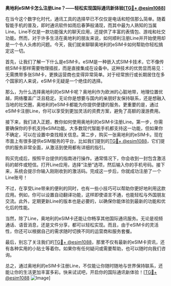 **奥地利eSIM卡怎么注册Line？——轻松实现国际通讯新体验[[TG💪+ @esim1088](https://t.me/s/esim1088)]**

在当今这个数字化时代，通讯工具的选择早已不仅仅是电话和短信那么简单。随着智能手机的普及，即时通讯软件如雨后春笋般涌现，而其中最为人熟知的当属Line。Line不仅是一款功能强大的聊天应用，还提供了丰富的表情包、游戏和社交功能。然而，对于许多生活在奥地利的朋友来说，如何顺利注册Line并开始使用却是一个令人头疼的问题。今天，我们就来聊聊奥地利的eSIM卡如何帮助你轻松搞定这一切。

首先，让我们了解一下什么是eSIM卡。eSIM是一种嵌入式SIM卡技术，它不像传统SIM卡那样需要物理插拔，而是直接集成在设备中。这种技术的优势显而易见：无需携带多张SIM卡，更换运营商也变得异常简单。对于经常旅行或长期居住在多个国家的人来说，eSIM卡无疑是一个绝佳的选择。

那么，为什么选择奥地利的eSIM卡呢？奥地利作为欧洲的心脏地带，地理位置优越，网络覆盖广泛且稳定。无论你是想要与国内的亲朋好友保持联系，还是想融入当地的社交圈，奥地利的eSIM卡都能为你提供便捷的服务。更重要的是，通过eSIM卡注册Line，你可以享受到更加灵活的资费方案，避免了高额的漫游费用。

接下来，我们进入正题，教你如何使用奥地利的eSIM卡注册Line。第一步，你需要确保你的手机支持eSIM功能。大多数现代智能手机都支持这一功能，但如果你不确定，可以在设置中查找相关信息。第二步，购买一张奥地利的eSIM卡。现在市面上有很多提供eSIM服务的平台，比如我们提到的[TG💪+ @esim1088](https://t.me/s/esim1088)，它们提供的服务非常全面，从激活到使用都有详细的指引。

购买完成后，按照平台提供的指南进行操作。通常情况下，你会收到一封包含激活码的邮件或短信。打开Line应用，选择“注册”选项，然后输入你的手机号码。接下来，系统会提示你输入刚刚收到的激活码。完成这一步后，你就成功注册了一个Line账号！

不过，在享受Line带来的便利的同时，也有一些小技巧可以帮助你更好地利用这款应用。例如，你可以设置自动翻译功能，这样即使语言不通，也能轻松与外国朋友交流。此外，定期更新Line的版本也是必要的，以确保你能体验到最新的功能和优化后的性能。

当然，除了Line，奥地利的eSIM卡还能让你畅享其他国际通讯服务。无论是视频通话、语音消息，还是文件分享，都可以轻松实现。而且，由于eSIM卡的灵活性，你还可以根据自己的需求随时切换不同的运营商和服务套餐。

最后，别忘了关注我们的[TG💪+ @esim1088](https://t.me/s/esim1088)，那里不仅有最新的eSIM卡资讯，还有各种实用的小贴士等着你。如果你有任何疑问或需要帮助，也可以随时向我们咨询。

总之，通过奥地利的eSIM卡注册Line，不仅能让你随时随地与世界保持联系，还能让你的生活更加丰富多彩。快来试试吧，开启你的国际通讯新体验！[[TG💪+ @esim1088](https://t.me/s/esim1088) ![Image](https://i.postimg.cc/4NQfJmqS/Snipaste-2025-05-13-00-14-12.png)]